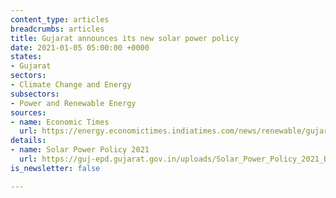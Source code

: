 ```yaml
---
content_type: articles
breadcrumbs: articles
title: Gujarat announces its new solar power policy
date: 2021-01-05 05:00:00 +0000
states:
- Gujarat
sectors:
- Climate Change and Energy
subsectors:
- Power and Renewable Energy
sources:
- name: Economic Times
  url: https://energy.economictimes.indiatimes.com/news/renewable/gujarat-announces-new-solar-power-policy-2021/80012175
details:
- name: Solar Power Policy 2021
  url: https://guj-epd.gujarat.gov.in/uploads/Solar_Power_Policy_2021_B1.PDF
is_newsletter: false

---
```

